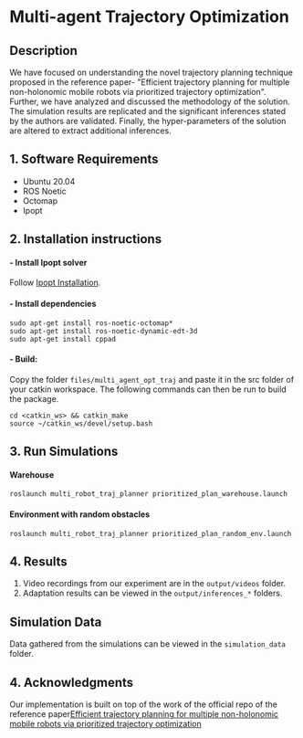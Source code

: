 
# Multi-agent Trajectory Optimization

## Description
We have focused on understanding the novel trajectory planning technique proposed in the reference paper- "Efficient trajectory planning for multiple non-holonomic mobile robots via prioritized trajectory optimization". Further, we have analyzed and discussed the methodology of the solution. The simulation results are replicated and the significant inferences stated by the authors are validated. Finally, the hyper-parameters of the solution are altered to extract additional inferences.

## 1. Software Requirements
* Ubuntu 20.04
* ROS Noetic
* Octomap
* Ipopt

## 2. Installation instructions
#### - Install Ipopt solver
Follow [Ipopt Installation](https://coin-or.github.io/Ipopt/INSTALL.html).

#### - Install dependencies
```
sudo apt-get install ros-noetic-octomap*
sudo apt-get install ros-noetic-dynamic-edt-3d
sudo apt-get install cppad
```
#### - Build:
Copy the folder `files/multi_agent_opt_traj` and paste it in the src folder of your catkin workspace. The following commands can then be run to build the package.
```
cd <catkin_ws> && catkin_make
source ~/catkin_ws/devel/setup.bash
```
## 3. Run Simulations
#### Warehouse
```
roslaunch multi_robot_traj_planner prioritized_plan_warehouse.launch 
```

#### Environment with random obstacles
```
roslaunch multi_robot_traj_planner prioritized_plan_random_env.launch
```

## 4. Results
1. Video recordings from our experiment are in the `output/videos` folder.
2. Adaptation results can be viewed in the `output/inferences_*` folders.


## Simulation Data
Data gathered from the simulations can be viewed in the `simulation_data` folder.

## 4. Acknowledgments
Our implementation is built on top of the work of the official repo of the reference paper[Efficient trajectory planning for multiple non-holonomic mobile robots via prioritized trajectory optimization](https://github.com/LIJUNCHENG001/multi_robot_traj_planner) 
